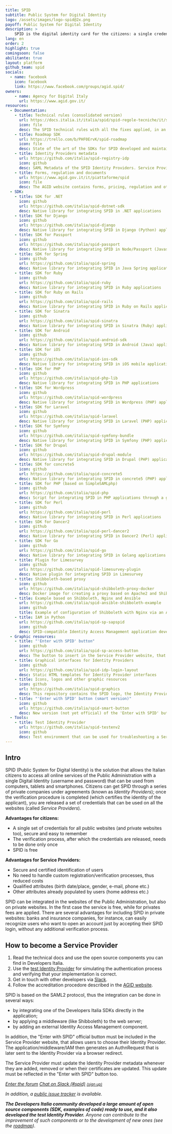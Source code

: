 ```yaml
---
title: SPID
subtitle: Public System for Digital Identity
logo: /assets/images/logo-spid@2x.png
payoff: Public System for Digital Identity
description: >
    SPID is the digital identity card for the citizens: a single credential system, with a verified identity, that can be integrated on public and private websites.
lang: en
order: 2
highlight: true
comingsoon: false
abilitante: true
layout: platform
github_team: spid
socials:
  - name: facebook
    icon: facebook
    link: https://www.facebook.com/groups/agid.spid/
owners:
    - name: Agency for Digital Italy
      url: https://www.agid.gov.it/
resources:
  - Documentation:
    - title: Technical rules (consolidated version)
      url: https://docs.italia.it/italia/spid/spid-regole-tecniche/it/stabile/
      icon: file
      desc: The SPID technical rules with all the fixes applied, in an easy to read version published on Docs Italia
    - title: Roadmap SDK
      url: https://trello.com/b/PHF0ErvK/spid-roadmap
      icon: file
      desc: State of the art of the SDKs for SPID developed and maintained by the Developers Italia community
    - title: Identity Providers metadata
      url: https://github.com/italia/spid-registry-idp
      icon: github
      desc: SAML Metadata of the SPID Identity Providers. Service Providers are required to keep metadata up-to-date
    - title: Forms, regulation and documents
      url: https://www.agid.gov.it/it/piattaforme/spid
      icon: file
      desc: The AGID website contains forms, pricing, regulation and other documents about SPID
  - SDK:
    - title: SDK for .NET
      icon: github
      url: https://github.com/italia/spid-dotnet-sdk
      desc: Native library for integrating SPID in .NET applications
    - title: SDK for Django
      icon: github
      url: https://github.com/italia/spid-django
      desc: Native library for integrating SPID in Django (Python) applications
    - title: SDK for Passport
      icon: github
      url: https://github.com/italia/spid-passport
      desc: Native library for integrating SPID in Node/Passport (Javascript) applications
    - title: SDK for Spring
      icon: github
      url: https://github.com/italia/spid-spring
      desc: Native library for integrating SPID in Java Spring applications
    - title: SDK for Ruby
      icon: github
      url: https://github.com/italia/spid-ruby
      desc: Native library for integrating SPID in Ruby applications
    - title: SDK for Ruby on Rails
      icon: github
      url: https://github.com/italia/spid-rails
      desc: Native library for integrating SPID in Ruby on Rails applications
    - title: SDK for Sinatra
      icon: github
      url: https://github.com/italia/spid-sinatra
      desc: Native library for integrating SPID in Sinatra (Ruby) applications
    - title: SDK for Android
      icon: github
      url: https://github.com/italia/spid-android-sdk
      desc: Native library for integrating SPID in Android (Java) applications
    - title: SDK for iOS
      icon: github
      url: https://github.com/italia/spid-ios-sdk
      desc: Native library for integrating SPID in iOS mobile applications
    - title: SDK for PHP
      icon: github
      url: https://github.com/italia/spid-php-lib
      desc: Native library for integrating SPID in PHP applications
    - title: SDK for Wordpress
      icon: github
      url: https://github.com/italia/spid-wordpress
      desc: Native library for integrating SPID in Wordpress (PHP) applications
    - title: SDK for Laravel
      icon: github
      url: https://github.com/italia/spid-laravel
      desc: Native library for integrating SPID in Laravel (PHP) applications
    - title: SDK for Symfony
      icon: github
      url: https://github.com/italia/spid-symfony-bundle
      desc: Native library for integrating SPID in Symfony (PHP) applications
    - title: SDK for Drupal
      icon: github
      url: https://github.com/italia/spid-drupal-module
      desc: Native library for integrating SPID in Drupal (PHP) applications
    - title: SDK for concrete5
      icon: github
      url: https://github.com/italia/spid-concrete5
      desc: Native library for integrating SPID in concrete5 (PHP) applications
    - title: SDK for PHP (based on SimpleSAMLphp)
      icon: github
      url: https://github.com/italia/spid-php
      desc: Script for integrating SPID in PHP applications through a guided installer of SimpleSAMLphp
    - title: SDK for Perl
      icon: github
      url: https://github.com/italia/spid-perl
      desc: Native library for integrating SPID in Perl applications
    - title: SDK for Dancer2
      icon: github
      url: https://github.com/italia/spid-perl-dancer2
      desc: Native library for integrating SPID in Dancer2 (Perl) applications
    - title: SDK for Go
      icon: github
      url: https://github.com/italia/spid-go
      desc: Native library for integrating SPID in Golang applications
    - title: Plugin for Limesurvey
      icon: github
      url: https://github.com/italia/spid-limesurvey-plugin
      desc: Native plugin for integrating SPID in Limesurvey
    - title: Shibboleth-based proxy
      icon: github
      url: https://github.com/italia/spid-shibboleth-proxy-docker
      desc: Docker image for creating a proxy based on Apache2 and Shibboleth
    - title: Example based on Shibboleth, Nginx and Ansible
      url: https://github.com/italia/spid-ansible-shibboleth-example
      icon: github
      title: Example of configuration of Shibboleth with Nginx via an Ansible playbook
    - title: IAM in Python
      url: https://github.com/italia/spid-sp-sapspid
      icon: github
      desc: SPID-compatible Identity Access Management application developed in Python
  - Graphic resources:
    - title: "'Enter with SPID' button"
      icon: github
      url: https://github.com/italia/spid-sp-access-button
      desc: The button to insert in the Service Provider website, that allows users to choose their Identity Provider
    - title: Graphical interfaces for Identity Providers
      icon: github
      url: https://github.com/italia/spid-idp-login-layout
      desc: Static HTML templates for Identity Provider interfaces
    - title: Icons, logos and other graphic resources
      icon: github
      url: https://github.com/italia/spid-graphics
      desc: This repository contains the SPID logo, the Identity Providers logos and other graphic resources
    - title: "'Enter with SPID' button (smart version)"
      icon: github
      url: https://github.com/italia/spid-smart-button
      desc: New version (not yet official) of the 'Enter with SPID' button, that allows users to choose their Identity Provider
  - Tools:
    - title: Test Identity Provider
      url: https://github.com/italia/spid-testenv2
      icon: github
      desc: Test environment that can be used for troubleshooting a Service Provider implementation. It provides full validation against the official SPID rules and can be run as a local application too
---
```


## Intro

SPID (Public System for Digital Identity) is the solution that allows the Italian citizens to access all online services of the Public Administration with a single Digital Identity (username and password) that can be used from computers, tablets and smartphones.
Citizens can get SPID through a series of private companies under agreements (known as *Identity Providers*); once the verification procedure is completed (which certifies the identity of the applicant), you are released a set of credentials that can be used on all the websites (called *Service Providers*).

**Advantages for citizens:**

- A single set of credentials for all public websites (and private websites too), secure and easy to remember
- The verification process, after which the credentials are released, needs to be done only once
- SPID is free

**Advantages for Service Providers:**

- Secure and certified identification of users
- No need to handle custom registration/verification processes, thus reduced costs
- Qualified attributes (birth date/place, gender, e-mail, phone etc.)
- Other attributes already populated by users (home address etc.)

SPID can be integrated in the websites of the Public Administration, but also on private websites. In the first case the service is free, while for privates fees are applied. There are several advantages for including SPID in private websites: banks and insurance companies, for instance, can easily recognize users who want to open an account just by accepting their SPID login, without any additional verification process.

## How to become a Service Provider

1. Read the technical docs and use the open source components you can find in Developers Italia.
2. Use the [test Identity Provider](https://github.com/italia/spid-testenv2) for simulating the authentication process and verifying that your implementation is correct.
3. Get in touch with other developers via [Slack](https://slack.developers.italia.it/).
4. Follow the accreditation procedore described in the [AGID website](https://www.spid.gov.it/come-diventare-fornitore-di-servizi-pubblici-e-privati-con-spid).

SPID is based on the SAML2 protocol, thus the integration can be done in several ways:

- by integrating one of the Developers Italia SDKs directly in the application;
- by applying a middleware (like Shibboleth) to the web server;
- by adding an external Identity Access Management component.

In addition, the "Enter with SPID" official button must be included in the Service Provider website, that allows users to choose their Identity Provider. The application/middleware/IAM then generates an AuthnRequest that is later sent to the Identity Provider via a browser redirect.

The Service Provider must update the Identity Provider metadata whenever they are added, removed or when their certificates are updated. This update must be reflected in the "Enter with SPID" button too.

<a class="btn btn-primary" href="https://forum.italia.it/c/spid"><i class="it-horn" /> Enter the forum</a>
<a class="btn btn-primary" href="https://developersitalia.slack.com/messages/C73R3UQE8"><i class="it-comment" /> Chat on Slack (#spid)</a> <a href="https://slack.developers.italia.it/"><small>(sign up)</small></a>

In addition, a [public issue tracker](https://github.com/italia/spid/issues) is available.

**The Developers Italia community developed a large amount of open source components (SDK, examples of code) ready to use, and it also developed the test Identity Provider.** Anyone can contribute to the improvement of such components or to the development of new ones (see the [roadmap](https://trello.com/b/PHF0ErvK/spid-roadmap)).